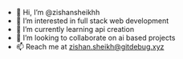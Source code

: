 - 👋 Hi, I’m @zishansheikhh
- 👀 I’m interested in full stack web development
- 🌱 I’m currently learning api creation
- 💞️ I’m looking to collaborate on ai based projects
- 📫 Reach me at zishan.sheikh@gitdebug.xyz

<!---
zishansheikhh/zishansheikhh is a ✨ special ✨ repository because its `README.md` (this file) appears on your GitHub profile.
You can click the Preview link to take a look at your changes.
--->
